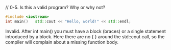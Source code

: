 // 0-5. Is this a valid program? Why or why not?

```cpp
#include <iostream>
int main()   std::cout << "Hello, world!" << std::endl;
```

Invalid. After int main() you must have a block (braces) or a single statement introduced by a block. 
Here there are no { } around the std::cout call, so the compiler will complain about a missing function body.
